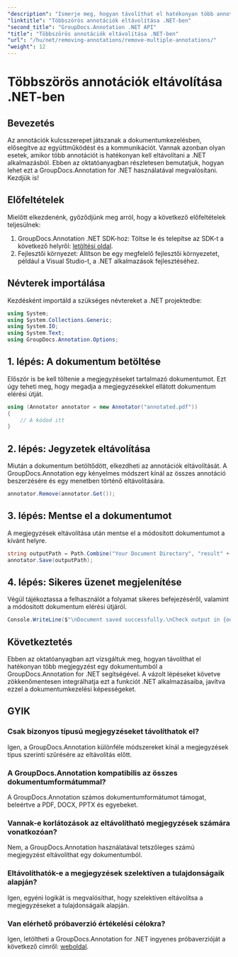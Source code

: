 ```yaml
---
"description": "Ismerje meg, hogyan távolíthat el hatékonyan több annotációt .NET-ben a GroupDocs.Annotation segítségével. Kövesse lépésről lépésre szóló útmutatónkat az alkalmazásaiba való zökkenőmentes integrációhoz."
"linktitle": "Többszörös annotációk eltávolítása .NET-ben"
"second_title": "GroupDocs.Annotation .NET API"
"title": "Többszörös annotációk eltávolítása .NET-ben"
"url": "/hu/net/removing-annotations/remove-multiple-annotations/"
"weight": 12
---
```


# Többszörös annotációk eltávolítása .NET-ben

## Bevezetés
Az annotációk kulcsszerepet játszanak a dokumentumkezelésben, elősegítve az együttműködést és a kommunikációt. Vannak azonban olyan esetek, amikor több annotációt is hatékonyan kell eltávolítani a .NET alkalmazásból. Ebben az oktatóanyagban részletesen bemutatjuk, hogyan lehet ezt a GroupDocs.Annotation for .NET használatával megvalósítani. Kezdjük is!
## Előfeltételek
Mielőtt elkezdenénk, győződjünk meg arról, hogy a következő előfeltételek teljesülnek:
1. GroupDocs.Annotation .NET SDK-hoz: Töltse le és telepítse az SDK-t a következő helyről: [letöltési oldal](https://releases.groupdocs.com/annotation/net/).
2. Fejlesztői környezet: Állítson be egy megfelelő fejlesztői környezetet, például a Visual Studio-t, a .NET alkalmazások fejlesztéséhez.

## Névterek importálása
Kezdésként importáld a szükséges névtereket a .NET projektedbe:
```csharp
using System;
using System.Collections.Generic;
using System.IO;
using System.Text;
using GroupDocs.Annotation.Options;
```
## 1. lépés: A dokumentum betöltése
Először is be kell töltenie a megjegyzéseket tartalmazó dokumentumot. Ezt úgy teheti meg, hogy megadja a megjegyzésekkel ellátott dokumentum elérési útját.
```csharp
using (Annotator annotator = new Annotator("annotated.pdf"))
{
    // A kódod itt
}
```
## 2. lépés: Jegyzetek eltávolítása
Miután a dokumentum betöltődött, elkezdheti az annotációk eltávolítását. A GroupDocs.Annotation egy kényelmes módszert kínál az összes annotáció beszerzésére és egy menetben történő eltávolítására.
```csharp
annotator.Remove(annotator.Get());
```
## 3. lépés: Mentse el a dokumentumot
A megjegyzések eltávolítása után mentse el a módosított dokumentumot a kívánt helyre.
```csharp
string outputPath = Path.Combine("Your Document Directory", "result" + Path.GetExtension("input.pdf"));
annotator.Save(outputPath);
```
## 4. lépés: Sikeres üzenet megjelenítése
Végül tájékoztassa a felhasználót a folyamat sikeres befejezéséről, valamint a módosított dokumentum elérési útjáról.
```csharp
Console.WriteLine($"\nDocument saved successfully.\nCheck output in {outputPath}.");
```

## Következtetés
Ebben az oktatóanyagban azt vizsgáltuk meg, hogyan távolíthat el hatékonyan több megjegyzést egy dokumentumból a GroupDocs.Annotation for .NET segítségével. A vázolt lépéseket követve zökkenőmentesen integrálhatja ezt a funkciót .NET alkalmazásaiba, javítva ezzel a dokumentumkezelési képességeket.
## GYIK
### Csak bizonyos típusú megjegyzéseket távolíthatok el?
Igen, a GroupDocs.Annotation különféle módszereket kínál a megjegyzések típus szerinti szűrésére az eltávolítás előtt.
### A GroupDocs.Annotation kompatibilis az összes dokumentumformátummal?
A GroupDocs.Annotation számos dokumentumformátumot támogat, beleértve a PDF, DOCX, PPTX és egyebeket.
### Vannak-e korlátozások az eltávolítható megjegyzések számára vonatkozóan?
Nem, a GroupDocs.Annotation használatával tetszőleges számú megjegyzést eltávolíthat egy dokumentumból.
### Eltávolíthatók-e a megjegyzések szelektíven a tulajdonságaik alapján?
Igen, egyéni logikát is megvalósíthat, hogy szelektíven eltávolítsa a megjegyzéseket a tulajdonságaik alapján.
### Van elérhető próbaverzió értékelési célokra?
Igen, letöltheti a GroupDocs.Annotation for .NET ingyenes próbaverzióját a következő címről: [weboldal](https://releases.groupdocs.com/annotation/net/).